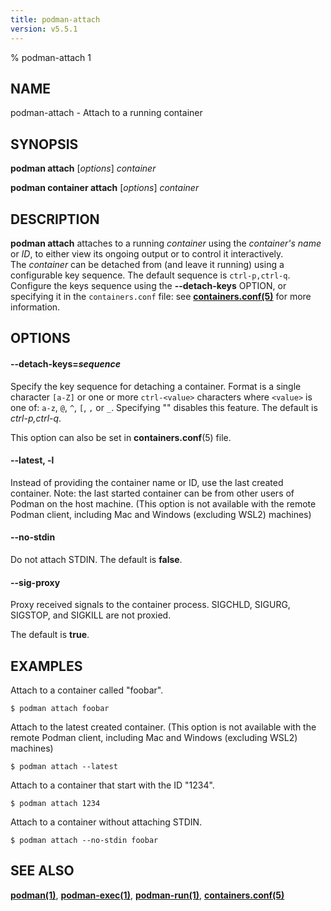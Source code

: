 ```yaml
---
title: podman-attach
version: v5.5.1
---
```


% podman-attach 1

## NAME
podman\-attach - Attach to a running container

## SYNOPSIS
**podman attach** [*options*] *container*

**podman container attach** [*options*] *container*

## DESCRIPTION
**podman attach** attaches to a running *container* using the *container's name* or *ID*, to either view its ongoing output or to control it interactively.\
The *container* can be detached from (and leave it running) using a configurable key sequence. The default sequence is `ctrl-p,ctrl-q`. Configure the keys sequence using the **--detach-keys** OPTION, or specifying it in the `containers.conf` file: see **[containers.conf(5)](https://github.com/containers/common/blob/main/docs/containers.conf.5.md)** for more information.

## OPTIONS

[//]: # (BEGIN included file options/detach-keys.md)
#### **--detach-keys**=*sequence*

Specify the key sequence for detaching a container. Format is a single character `[a-Z]` or one or more `ctrl-<value>` characters where `<value>` is one of: `a-z`, `@`, `^`, `[`, `,` or `_`. Specifying "" disables this feature. The default is *ctrl-p,ctrl-q*.

This option can also be set in **containers.conf**(5) file.

[//]: # (END   included file options/detach-keys.md)


[//]: # (BEGIN included file options/latest.md)
#### **--latest**, **-l**

Instead of providing the container name or ID, use the last created container.
Note: the last started container can be from other users of Podman on the host machine.
(This option is not available with the remote Podman client, including Mac and Windows
(excluding WSL2) machines)

[//]: # (END   included file options/latest.md)

#### **--no-stdin**

Do not attach STDIN. The default is **false**.


[//]: # (BEGIN included file options/sig-proxy.md)
#### **--sig-proxy**

Proxy received signals to the container process. SIGCHLD, SIGURG, SIGSTOP, and SIGKILL are not proxied.

[//]: # (END   included file options/sig-proxy.md)

The default is **true**.

## EXAMPLES
Attach to a container called "foobar".
```
$ podman attach foobar
```

Attach to the latest created container. (This option is not available with the remote Podman client, including Mac and Windows (excluding WSL2) machines)
```
$ podman attach --latest
```

Attach to a container that start with the ID "1234".
```
$ podman attach 1234
```

Attach to a container without attaching STDIN.
```
$ podman attach --no-stdin foobar
```

## SEE ALSO
**[podman(1)](podman.1.md)**, **[podman-exec(1)](podman-exec.1.md)**, **[podman-run(1)](podman-run.1.md)**, **[containers.conf(5)](https://github.com/containers/common/blob/main/docs/containers.conf.5.md)**
